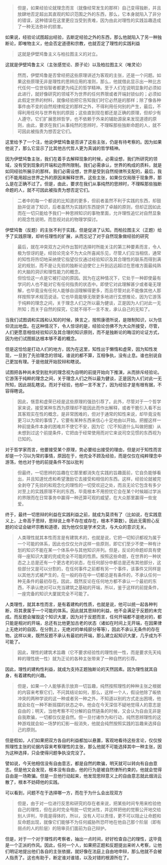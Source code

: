 <blockquote data-pid="J5AtDB-1">但是，如果经验论就理念而言（就像经常发生的那样）自己变得独断，并且放肆地否定超出其直观的知识范围之外的东西，那么，它本身就陷入了非分的错误，这种错误在这里更应当受到责难，因为由此对理性的实践旨趣造成了一种无法弥补的损害。</blockquote><p data-pid="n7kPcL0F">如果说，经验论试图超出经验，去断定经验之外的东西，那么他就陷入了另一种独断论，即唯物主义，他会否定道德和宗教，也就否定了理性的实践利益</p><blockquote data-pid="vyOsNI6N">这就是伊壁鸠鲁主义与柏拉图主义的对立。</blockquote><p data-pid="L09c-lgQ">这就是伊壁鸠鲁主义（主张感觉论、原子论）以及柏拉图主义（唯灵论）</p><blockquote data-pid="jNodm36a">然而，伊壁鸠鲁是否曾经把这些原理讲述为客观的主张，还是一个问题。如果这些原理无非是理性的思辨应用的准则，那么，他就借此显示出一种比古代任何一位世俗智者都更为纯正的哲学精神。至于人们在说明显象时必须如此进行，就好像研究的领域不为世界的任何界限或者开端封锁似的；必须如此假定世界的材料，就像经验把它告知我们时它必然是的那样；除了像各种事件由不变的自然规律规定的那样之外，不得利用任何别的产生，最后，不得利用任何与世界有别的原因；这些直到现在都还是正确的原理，但却少有人遵守。它们扩展思辨哲学，也不依赖于外来的辅助源泉来发现道德的原则，由此，要求在我们从事纯然的思辨时，不理睬那些独断命题的人，就不可因此被指责为想否定它们。</blockquote><p data-pid="D8IiOzCs">这里给予了一个注，他说伊壁鸠鲁是否讲了这些主张，仍是有待考察的。因为如果他说了，那么它显示了比其他古代哲人更为真诚的哲学精神。</p><p data-pid="HugO2gnp">因为伊壁鸠鲁主张，我们在着手去解释现象的时候，必需设想，我们所研究的领域，没有受到现象的开端和边界所限制。我们必需承认，世界的构成的质料，就是如同经验所展示的那样。我们必需设想，世界是受到自然规律所支配的，最后，我们不能用超出世界之外的原因来解释世界。这些主张，如果仅仅局限于现象界，那么是在正确不过了。但是，由此，要求在我们从事纯然的思辨时，不理睬那些独断命题的人，就不可因此被指责为想否定它们。</p><blockquote data-pid="onRVGjJs">二者中的每一个都说的比知道的更多，但前者虽然不利于实践的东西，却鼓励并促进了知识，后者虽然为实践的东西提供了卓越的原则，但却正因如此而在一切只能给予我们一种思辨知识的事物里面，允许理性追忆对自然显象的观念性说明，而忽视对此的物理学探讨。</blockquote><p data-pid="RhGfpoTb">伊壁鸠鲁（反题）的主张不利于实践，但是促进了认知。而柏拉图主义（正题）给予了实践原理，却听任理性的扩展，从而忘记了对于自然现象做经验的研究</p><blockquote data-pid="PcKi0py8">最后，就在冲突双方之间作出暂时选择时所能关注的第三种要素而言，令人极为惊讶的是，经验论完全不为大众所喜闻乐见，尽管人们应当相信，通常的知性将热切地采纳使它指望仅仅通过经验知识及其合理性的联系而得到满足的规划，而不是让先验的独断论迫使它上升到远远超过在思维方面最纯熟的大脑的洞识和理性能力的概念。<br>但恰恰这一点是它被打动的原因。因为在这种情况下，它处于一种即使最有学问的人也不能对它有任何指责的状态中。即使它对此理解甚少或者毫无理解，也毕竟没有任何人能够自诩理解得更多，而且尽管对此不能像其他人那样按照学术规范说话，它也毕竟能够无限更多地进行玄想推论，因为它游荡于纯粹的理念之间，关于理念人们之所以最为健谈，正是因为人们对此一无所知；而关于自然的探究，它就不得不一言不发，承认自己的无知了。</blockquote><p data-pid="MNy85qlt">当我们试图调和实践和认知的时候，换言之，按照康德所说，是限制知识，以为信仰流出地盘。在这种情况下，令人惊讶的是，经验论仿佛不为大众所接受，尽管，人们更愿意相信经验知识及其合理的知识原则，而不是独断论的晦涩的论证方式，因为他们试图抵达根本够不着的概念。</p><p data-pid="XRnxPtgN">但是这恰恰是打动人们的地方，因为在这里，知性出于懒惰和虚荣，因为知性发现，一旦到了先验理念的领域，谁说的都不算，互相争执，没有止息。谁也别说自己更加有理。于是他就开始狡辩和瞎说。</p><p data-pid="i_j-dW4R">试图把各种尚未受到批判的理念视为自明的前提开始向下推演，从而排斥经验论。它游荡于纯粹的理念之间，关于理念人们之所以最为健谈，正是因为人们对此一无所知，因此胡乱瞎说。而对于经验，他却一言不发了，因为经验才是有根有据，不容得瞎说。</p><blockquote data-pid="gMBDfUKA">因此，惬意和虚荣已经是这些原理的强劲引荐了。此外，尽管对于一个哲学家来说，接受某种东西为原理却不能因此而作出解释，或者干脆引入看不出其客观实在性的概念，是非常困难的，但对于通常的知性来说，却毕竟没有更习以为常的事情了。它要有某种东西来信心十足地由以开始。把握这样一种前提条件本身的困难并不使它不安，因为它（它不知道什么叫做把握）从未想到过这个前提条件，它把由于经常使用而对它来说司空见惯的东西视为已知的。</blockquote><p data-pid="GK9O6fSo">对于哲学家而言，他要接受某个原理，势必要给出接受的理由，但是对于知性而言却是一个习以为常的事情，原因在于，他完全不顾及经验，而是仅仅在纯粹理念中游荡，他也对于他的前提条件不加以批判</p><blockquote data-pid="DuWj4BkN">但最终，一切思辨的旨趣在它那里都消失在实践的旨趣面前，它自负能够看出，并且知道忧虑和希望激励它去接受和相信的东西。这样，经验论就被完全剥夺了先验的和观念化的理性的一切受欢迎之处，而且无论它包含有多少对至上的实践原理不利的东西，毕竟根本不用担忧它会在某个时候越过学派的界限而在日常事务中赢得一种还算可观的威望，在大众那里赢得一些宠爱。</blockquote><p data-pid="7MHSbo9z">终于，最终一切思辩的利益在实践利益之前，就成为莫须有了（比如说，在实践意义上，上帝高于思辩，思辩说上帝不存在或存在，根本不算数）。因此无需担心反题的论证会破坏宗教和道德，因为他仅仅是学术交流，与大众的意识无关。</p><blockquote data-pid="OHGLX8QD">人类理性就其本性而言是有建筑术的，也就是说，它把一切知识都视为属于一个可能的体系，因此也仅仅允许这样一些原则，即它们至少不使一种有计划的知识不能在某一个体系中与其他知识并列。但是，反论的命题却具有使得一座知识大厦的完成完全不可能的性质。按照这些命题，在世界的一种状态之上总是还有一个更古老的状态，在任何部分中都总是还有其他部分，这些部分又是可以分割的，在任何事件之前都有另一个事件，该事件又同样是以其他方式被产生的，在一般的存在中一切都总是有条件的，不承认任何一种无条件的最初存在。因此，既然反论在任何地方都不承认一个最初的东西，不承认绝对可以充当建筑之基础的开端，所以，鉴于这样的前提条件，一座完备的知识大厦就完全不可能了。</blockquote><p data-pid="S-XoSsYv">人类理性，就其本性而言，是有着建构的性质，也就是说，他可以统一起各种判断，将其隶属于一个可能的体系。因此就其思辩的利益，他不会满足于反题的未完成。而反题会摧毁这个知识大厦，因为对于反题而言，任何开端都不是绝对的，都只能是相对的开端，总还有比他更加古老的状态（诸如在时间上无开端，在因果律上无绝对的自因，在分割上，无绝对的单纯部分等等），因此不承认无条件的存在物。这样以来，既然反题不承认有最初的开端，那么建立起知识大厦，几乎成为不可能了。</p><blockquote data-pid="2Z_VQq_R">因此，理性的建筑术旨趣（它不要求经验性的理性统一性，而是要求先天纯粹的理性统一性）就为正论的各种主张带来了一种自然的引荐。</blockquote><p data-pid="Pj8Dsf2Z">因此，理性的建构性利益，就成为支持正题独断论的天然因素。因为理性就其自身，有着建构的兴趣。</p><blockquote data-pid="j1aXZZRX">但是，如果一个人能够表示放弃一切旨趣，纯然按照理性的种种主张之根据的内容来考察它们，不问其结论如何，那么，这样一个人，假设他除了皈依冲突的两种学说的这一种或者另一种之外，不知道以别的方式走出困境，他就会处在一种不断摇摆的状态之中。他会在今天深信不疑地觉得人的意志是自由的；明天，当他考察不可分解的自然链条的时候，又会认为自由无非是自我欺骗，一切都仅仅是自然。但一旦付诸作为和行动，纯然思辨理性的这种游戏就会如一场梦的幻影一般消失，他就会纯然按照实践的旨趣来选择自己的原则。</blockquote><p data-pid="LZTm-zVo">但是假如，人们如果把双方各自的利益都加以悬置，客观地看待这些言论，仅仅按照理性主张的论据内容来考察理性的主张，那么他就不可能选择其中一种主张，因为这种选择，只会使得问题争执没完没了。</p><p data-pid="E55WAa0O">譬如说，今天他相信没有自由意志，都是自然的欺骗，明天就可以转向有自由意志。但是他又会发现，根本没有自由，他的行为是被自然律所约束的，他就会觉得自由是一场欺骗。但是一旦他行动起来，他发现思辩意义上的自由意志就此烟消云散了，根本不妨碍他的实践。</p><p data-pid="L5nkZHMw">可以看到，问题不在于选择哪一方，而在于为什么会出现双方</p><blockquote data-pid="_7CkuP1s">但是，由于对一位进行反思和研究的存在者来说，把某些时间专用来检验他自己的理性，但在此时完全甩脱一切党派性，并这样把他的觉察公开地交给别人评判，毕竟是得体的，所以，没有人可以责怪，更不可以阻止让命题和反命题出现，就像它们能够不为任何威胁所恐吓地在他自己那个阶层（即有弱点的人的阶层）的陪审员们面前为自己辩护。</blockquote><p data-pid="uEtvXx64">但是，对于一个对于理性的考察者，抽出一点时间，好好检查自己的理性，这毕竟是一个正派的作风。因此，任何一个人，如果把正题和反题提出来听人考察，让他们明证地提出他们各自的主张依据，就好像在法庭上自由地申辩，那么他就不会被人指责了。这也有助于，断定谁对谁错，以及对错的根源所在了。</p><p></p>